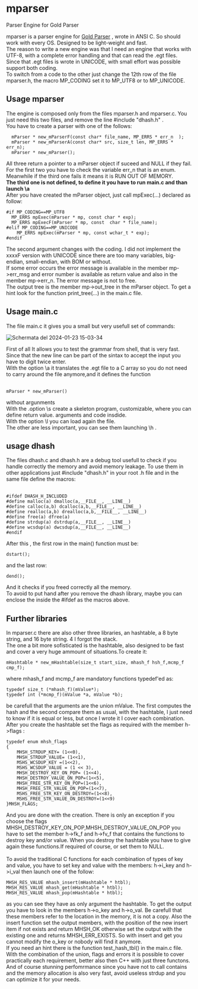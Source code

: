# mparser
Parser Engine for Gold Parser

mparser is a parser engine for  <a href="http://www.goldparser.org/">Gold Parser</a> , wrote in ANSI C. So should work with every OS.  Designed to be light-weight and fast.<br>
The reason to write a new engine was that I need an engine that works with UTF-8, with a complete error handling and that can read the .egt files.<br>
Since that .egt files is wrote in UNICODE, with small effort was possible support both coding.<br>
To switch from a code to the other just change the 12th row of the file mparser.h, the macro MP_CODING set  it to MP_UTF8 or to MP_UNICODE.<br>
## Usage mparser
  The engine is composed only from the files mparser.h and mparser.c. You just need this two files, and remove the line #include "dhash.h" . <br>
You have to create a parser with one of the follows:<br>
```
  mParser * new_mParserF(const char* file_name, MP_ERRS * err_n  );
  mParser * new_mParserA(const char* src, size_t len, MP_ERRS * err_n);
  mParser * new_mParser();
```
All three return a pointer to a mParser object if suceed and NULL if they fail. For the first two you have to check the variable err_n that is an enum.  Meanwhile if the third one fails it means it is RUN OUT OF MEMORY.<br>
<b>The third one is not defined, to define it you have to run main.c and than launch \a </b><br>
After you have created the mParser object, just call mpExec(...) declared as follow:<br>
```
#if MP_CODING==MP_UTF8
  MP_ERRS mpExec(mParser * mp, const char * exp);
  MP_ERRS mpExecF(mParser * mp, const  char * file_name);
#elif MP_CODING==MP_UNICODE
    MP_ERRS mpExec(mParser * mp, const wchar_t * exp);
#endif
```
The second argument changes with the coding. I did not implement the xxxxF version with UNICODE  since there are too many variables, big-endian, small-endian, with BOM or without.<br>
If some error occurs the error message is available in the member mp->err_msg and error number is available as return value and also in the member mp->err_n. The error message is not to free.<br>
The output tree is the member mp->out_tree in the mParser object. To get a hint look for the function print_tree(...) in the main.c file.<br>
## Usage main.c
The file main.c it gives you a small but very usefull set of commands:<br>

![Schermata del 2024-01-23 15-03-34](https://github.com/jurhas/mparser/assets/11569832/20e3263c-209c-41f7-a772-37d6f0a1a0bf)

First of all It allows you to test the grammar from shell, that is very fast. Since that the new line can be part of the sintax to accept the input you have to digit twice enter.<br>
With the option \a it translates the .egt file to a C array so you do not need to carry around the file anymore,and it defines the function <br><br>
```
mParser * new_mParser()
```
without argunments<br> 
With the .option \s create a skeleton program, customizable, where you can define return value. arguments and code insdide.<br>
With the option \l you can load again the file.<br>
The other are less important, you can see them launching \h .<br>

## usage dhash  
The files dhash.c and dhash.h are a debug tool usefull to check if you handle correctly the memory and avoid memory leakage. To use them in other applications just #include "dhash.h" in your root .h file and in the same file define the macros: <br><br>
```
#ifdef DHASH_H_INCLUDED
#define malloc(a) dmalloc(a,__FILE__, __LINE__)
#define calloc(a,b) dcalloc(a,b,__FILE__, __LINE__)
#define realloc(a,b) drealloc(a,b,__FILE__, __LINE__)
#define free(a) dfree(a)
#define strdup(a) dstrdup(a,__FILE__, __LINE__)
#define wcsdup(a) dwcsdup(a,__FILE__, __LINE__)
#endif
```
After this , the first row in the main() function must be:<br>
```
dstart();
```
and the last row:<br>
```
dend();
```
And it checks if you freed correctly all the memory.<br>
To avoid to put hand after you remove the dhash library, maybe you can enclose the inside the #ifdef as the macros above.
## Further libraries
In mparser.c there are also other three libraries, an hashtable, a 8 byte string, and 16 byte string. 4 I forgot the stack.<br>
The one a bit more sofisticated is the hashtable, also designed to be fast and cover a very huge ammount of situations.To create it:<br>
```
mHashtable * new_mHashtable(size_t start_size, mhash_f hsh_f,mcmp_f cmp_f); 
```
where mhash_f and mcmp_f are mandatory functions typedef'ed as:<br>
```
typedef size_t (*mhash_f)(mValue*);
typedef int (*mcmp_f)(mValue *a, mValue *b);
```
be carefull that the arguments are the union mValue. The first computes the hash and the second compare them as usual, with the hashtable, I just need to know if it is equal or less, but once I wrote it I cover each combination.<br>
After you create the hashtable set the flags as required with the member h->flags :<br>
```
typedef enum mhsh_flags
{
    MHSH_STRDUP_KEY= (1<<0),
    MHSH_STRDUP_VALUE= (1<<1),
    MSHS_WCSDUP_KEY =(1<<2),
    MSHS_WCSDUP_VALUE = (1 << 3),
    MHSH_DESTROY_KEY_ON_POP= (1<<4),
    MHSH_DESTROY_VALUE_ON_POP=(1<<5),
    MHSH_FREE_STR_KEY_ON_POP=(1<<6),
    MHSH_FREE_STR_VALUE_ON_POP=(1<<7),
    MSHS_FREE_STR_KEY_ON_DESTROY=(1<<8),
    MSHS_FREE_STR_VALUE_ON_DESTROY=(1<<9)
}MHSH_FLAGS;
```
And you are done with the creation. There is only an exception if you choose the flags MHSH_DESTROY_KEY_ON_POP,MHSH_DESTROY_VALUE_ON_POP you have to set the member h->fk_f and h->fv_f that contains the functions to destroy key and/or value. When you destroy the hashtable you have to give again these functions.If required of course, or set them to NULL.<br>  
To avoid the traditional C functions for each combination of types of key and value, you have to set key and value with the members: h->i_key and  h->i_val then launch one of the follow:<br>
```
MHSH_RES_VALUE mhash_insert(mHashtable * htbl);
MHSH_RES_VALUE mhash_get(mHashtable * htbl);
MHSH_RES_VALUE mhash_pop(mHashtable * htbl);
```
as you can see they have as only argument the hashtable.  To get the output you have to look in the members h->o_key and h->o_val. Be carefull that these members refer to the location in the memory, it is not a copy. Also the insert function set the output members, with the position of the new insert item if not exists and return MHSH_OK otherwise set the output with the existing one and returns MHSH_ERR_EXISTS. So with insert and get you cannot modify the o_key or nobody will find it anymore.<br>
If you need an hint there is the function test_hash_tbl() in the main.c file.<br>
With the combination of the union, flags and errors it is possible to cover practically each requirement, better also then C++ with just three functons. And of course stunning perfomrmance since you have not to call contains and the memory allocation is also very fast, avoid useless strdup and you can optimize it for your needs.<br> 








